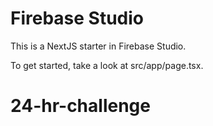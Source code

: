 # Firebase Studio

This is a NextJS starter in Firebase Studio.

To get started, take a look at src/app/page.tsx.
# 24-hr-challenge
